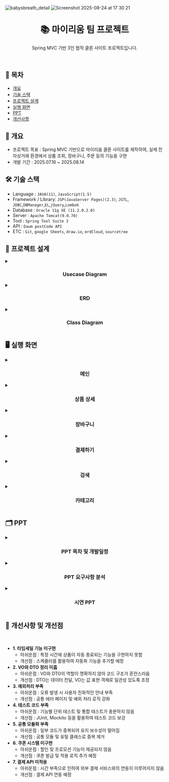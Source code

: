 
![babysbreath_detail](https://github.com/user-attachments/assets/9f1b8e1e-73c1-4067-b591-d0db3fb503de)
![Screenshot 2025-08-24 at 17 30 21](https://github.com/user-attachments/assets/9806a0a3-8eec-46a1-be65-47bafa622215)


<h1 align="center">📚 마이리움 팀 프로젝트</h1>
<p align="center">Spring MVC 기반 3인 협작 클론 사이트 프로젝트입니다.</p>
<br/>

## 📌 목차

- [개요](https://github.com/notuna87/myriumTeamproject#-개요)
- [기술 스택](https://github.com/notuna87/myriumTeamproject#-기술-스택)
- [프로젝트 설계](https://github.com/notuna87/myriumTeamproject#-프로젝트-설계)
- [실행 화면](https://github.com/notuna87/myriumTeamproject#-실행-화면)
- [PPT](https://github.com/notuna87/myriumTeamproject#-PPT)
- [개선사항](https://github.com/notuna87/myriumTeamproject#-개선사항)

## 📖 개요
- 프로젝트 목표 : Spring MVC 기반으로 마이리움 클론 사이트를 제작하여, 실제 전자상거래 환경에서 상품 조회, 장바구니, 주문 등의 기능을 구현
- 개발 기간 : 2025.07.16 ~ 2025.08.14

## 🛠️ 기술 스택
- Language : `JAVA(11)`, `JavaScript(1.5)`
- Framework / Library: `JSP(JavaServer Pages)(2.3)`, `JSTL`, `JDBC`,`DBManager`,`EL`,`jQuery`,`Lombok`
- Database : `Oracle 11g XE (11.2.0.2.0)`
- Server : `Apache Tomcat(9.0.70)`
- Tool : `Spring Tool Suite 3`
- API : `Daum postCode API`
- ETC : `Git`, `google Sheets`, `draw.io`, `erdCloud`, `sourcetree`

## 🧩 프로젝트 설계

<details><summary><h3 align="center">Usecase Diagram</h3></summary>
<img width="1128" height="790" alt="481296084-728d4a85-0932-4a82-9524-97cdfa095230" src="https://github.com/user-attachments/assets/716f55e6-3f78-49a4-a3d9-e2c08a8ed390" />
</details>

<details><summary><h3 align="center">ERD</h3></summary>
<img width="2733" height="1886" alt="Myrium erd" src="https://github.com/user-attachments/assets/888cae06-4c6a-4435-bd6c-eeda52ab09a2" />
</details>
  
<details><summary><h3 align="center">Class Diagram</h3></summary>
<h4>UploadController</h4>
<img width="2200" height="1347" alt="Diagram_UploadController" src="https://github.com/user-attachments/assets/95f413e3-6508-44ee-bc83-0cdf7372487c" />
<h4>TotalReviewController<h4>
<img width="1271" height="724" alt="Diagram_TotalReviewController" src="https://github.com/user-attachments/assets/dbb13257-40bb-40d2-9867-9bc67c14041d" />
<h4>SubController</h4>
<img width="2234" height="1259" alt="Diagram_SubController" src="https://github.com/user-attachments/assets/63e078eb-4fbd-488d-b62b-bbbadb3b3a0e" />
<h4>SearchController</h4>
<img width="1602" height="1185" alt="Diagram_SearchController" src="https://github.com/user-attachments/assets/c6a32127-e257-4edb-be40-6096fcae2cc1" />
<h4>ReviewController</h4>
<img width="2082" height="2085" alt="Diagram_ReviewController" src="https://github.com/user-attachments/assets/72f3a7c4-f4ed-4ef5-9ad1-434e8f8edfd0" />
<h4>ReplyController</h4>
<img width="1509" height="916" alt="Diagram_ReplyController" src="https://github.com/user-attachments/assets/4785b72d-5ece-4531-8113-1b72af856008" />
<h4>PurchaseController</h4>
<img width="2314" height="2085" alt="Diagram_PurchaseController" src="https://github.com/user-attachments/assets/b667aba8-2544-4419-beee-f87191dc0e91" />
<h4>OrderdetailController</h4>
<img width="1209" height="1138" alt="Diagram_OrderdetailController" src="https://github.com/user-attachments/assets/23629644-65fd-427a-ba63-0d745d10b7f2" />
<h4>MypageController</h4>
<img width="1170" height="1208" alt="Diagram_MypageController" src="https://github.com/user-attachments/assets/b71c2c5b-5a30-4c6f-8943-7c2189cd4a99" />
<h4>MemberupdateController</h4>
<img width="1475" height="1119" alt="Diagram_MemberupdateController" src="https://github.com/user-attachments/assets/c41d3ba2-3da9-4512-ba2e-96fe92999f52" />
<h4>MemberRestController</h4>
<img width="1281" height="1069" alt="Diagram_MemberRestController" src="https://github.com/user-attachments/assets/6e85674c-c6fa-415b-b4f8-c66b8209d104" />
<h4>MemberController</h4>
<img width="1932" height="747" alt="Diagram_MemberController" src="https://github.com/user-attachments/assets/a7885bfd-8a0a-465d-850c-6c44a521e04e" />
<h4>JoinController</h4>
<img width="1410" height="851" alt="Diagram_JoinController" src="https://github.com/user-attachments/assets/354d0199-7771-4a95-b8bb-a7cfa15d1484" />
<h4>HomeController</h4>
<img width="1614" height="1330" alt="Diagram_HomeController" src="https://github.com/user-attachments/assets/537ff07b-6190-41de-a97a-6acec7f8c7c4" />
<h4>FindpwController</h4>
<img width="1380" height="927" alt="Diagram_FindpwController" src="https://github.com/user-attachments/assets/2c90fa72-2c4b-4850-a593-5b173c09bc97" />
<h4>FindidController</h4>
<img width="1463" height="1016" alt="Diagram_FindidController" src="https://github.com/user-attachments/assets/d10db07d-b6d8-445e-9751-ff04e4a69b23" />
<h4>EtcController</h4>
<img width="1156" height="576" alt="Diagram_EtcController" src="https://github.com/user-attachments/assets/0b5ba722-2752-456a-a183-6dac795fd5c6" />
<h4>CategoryPageController</h4>
<img width="1675" height="1191" alt="Diagram_CategoryPageController" src="https://github.com/user-attachments/assets/6e3c099b-3f25-4cdb-a017-7d8247bb85a2" />
<h4>CartController</h4>
<img width="1958" height="1352" alt="Diagram_CartController" src="https://github.com/user-attachments/assets/c6afbfb7-04d0-406c-a0e5-74f9bca70d57" />
<h4>AdminReviewController</h4>
<img width="1356" height="978" alt="Diagram_AdminReviewController" src="https://github.com/user-attachments/assets/e189804b-4f76-479c-8d75-3074f949c0c0" />
<h4>AdminProductController</h4>
<img width="1954" height="1348" alt="Diagram_AdminProductController" src="https://github.com/user-attachments/assets/c0eecd98-7b29-40da-9d70-9a2d2638dfb5" />
<h4>AdminOrderController</h4>
<img width="1367" height="951" alt="Diagram_AdminOrderController" src="https://github.com/user-attachments/assets/9d46a3aa-d5d5-47a7-b880-102180798df2" />
<h4>AdminNoticeController</h4>
<img width="1642" height="904" alt="Diagram_AdminNoticeController" src="https://github.com/user-attachments/assets/7f82b528-73ea-4612-afb5-d38c51c161df" />
<h4>AdminMemberController</h4>
<img width="1656" height="991" alt="Diagram_AdminMemberController" src="https://github.com/user-attachments/assets/ed83d685-bea2-42ce-b190-471321abd429" />
<h4>AdminFaqController</h4>
<img width="809" height="567" alt="Diagram_AdminFaqController" src="https://github.com/user-attachments/assets/c1c378c6-3086-4147-ab8e-f430d6b41a65" />
<h4>AdminBoardController</h4>
<img width="2361" height="1100" alt="Diagram_AdminBoardController" src="https://github.com/user-attachments/assets/7edb5e8d-b6d8-443f-9a1f-3b4263d580ee" />
</details>



## 🖥️ 실행 화면

<details>
  <summary><h3 align="center">메인</h3></summary>
  
  * **메인**    
    * **1. 메인**
      * 관리자가 정한 상품들을 메인화면에 선택하여 전시가 가능합니다.
      * 타임세일의 경우 슬라이더로 표시되며, 다른 전시화면에서 타임세일 여부를 표시해줍니다.
      * `상품더보기` 버튼을 클릭할시 상단 전시는 3개씩, 하단 전시는 4개씩 상품이 더 표시되며, 모두 표시되었을 경우 버튼이 사라집니다.
<p align="center"><img src="https://github.com/user-attachments/assets/4c16c37a-8589-4adb-9d23-31de15f801d2"></p>
</details>

<details>
  <summary><h3 align="center">상품 상세</h3></summary>
  
  * **상품 상세**
    * **2-1. 상품 이미지**
      * 작은 슬라이더를 통하여 원하는 이미지를 찾고 선택할 수 있습니다.
      * 선택된 이미지는 큰 슬라이더에 표시됩니다.
      * 큰 슬라이더의 화살표 버튼으로 1장씩 넘기며 볼 수 있습니다.
      <p align="center"><img src="https://github.com/user-attachments/assets/c23e93c7-6356-4a02-bc3e-190ff8820d33"></p>
    * **2-2. 수량조절, 장바구니, 구매하기 버튼**
      * `-버튼` 과 `+버튼`을 클릭하여 수량을 조절할 수 있습니다.
      * 수량을 조절할때 자동으로 가격이 계산되어 총 금액에 반영됩니다.
      * 재고 이상의 상품을 구매하려 할 시 재고부족 알람창이 출력됩니다.
      * `장바구니`버튼을 클릭시 선택한 수량만큼 장바구니에 등록됩니다.
      * 재고를 초과하여 장바구니에 등록할 경우, 재고수로 초기화 시켜 재고수를 초과하지 않게 됩니다.
      * `구매하기`버튼을 클릭시 선택한 수량만 즉시 구매가 가능하며, 장바구니에 담긴 상품은 포함되지 않습니다.
      <p align="center"><img src="https://github.com/user-attachments/assets/b00c1890-877c-4518-8a7e-8bf869e54324"></p>
    * **2-3. 인기가 많은 상품**
      * 판매량으로 정렬하여 상위 10개의 상품만 하단 슬라이더로 표시됩니다.
      * 마우스 드래그를 통하여 좌우 슬라이드가 가능합니다.
      <p align="center"><img src="https://github.com/user-attachments/assets/41c3effd-1d79-4b62-911f-dcbcee4ddf51"></p>
    * **2-4. 결제,배송,교환/반품 안내**
      * 리뷰 리스트를 표시해줍니다.
      * 페이징 기능을 통하여 1페이지당 3개의 리뷰를 화면에 보여줍니다.
      * `전체보기`버튼을 클릭 시 모든 리뷰 페이지로 이동, `작성하기`클릭 시 마이페이지로 이동하게 됩니다.
      <p align="center"><img src="https://github.com/user-attachments/assets/92b123f6-9ab7-4e6e-b4ff-5a9ff5eb962c"></p>
    * **2-5. 리뷰 리스트**
      * 리뷰 리스트를 표시해줍니다.
      * 페이징 기능을 통하여 1페이지당 3개의 리뷰를 화면에 보여줍니다.
      * `전체보기`버튼을 클릭 시 모든 리뷰 페이지로 이동, `작성하기`클릭 시 마이페이지로 이동하게 됩니다.
      <p align="center"><img src="https://github.com/user-attachments/assets/22e96523-0385-46f0-9e6c-9fb8e928faeb"></p>
    * **2-6. 문의 리스트**
      * 문의하기 리스트를 표시해줍니다.
      * `답변여부`를 통하여 한눈에 `답변대기`, `답변완료` 상태를 확인할 수 있습니다.
      * 게시글 제목을 클릭하여 해당 문의글을 조회할 수 있습니다.
      * `전체보기`버튼을 클릭 시 사이트 전체의 문의글을 확인할 수 있습니다.
      * `문의작성하기`버튼을 클릭하여 해당 상품에 관한 문의글을 작성할 수 있습니다.
      <p align="center"><img src="https://github.com/user-attachments/assets/c160f196-48c3-46f0-9af1-5d750ea2b53a"></p>
</details>

<details>
  <summary><h3 align="center">장바구니</h3></summary>

  * **장바구니**
    * **3. 장바구니**
      * 상품에서 `장바구니` 버튼을 통하여 장바구니에 상품을 담을 수 있습니다.
      * 원하는 상품만 선택하여 구매가 가능합니다.
      * 선택한 상품을 갯수에 따라 자동으로 계산하여 총 결제금액을 보여줍니다.
      * 상품의 총 금액이 `49,900원`을 초과하지 않는 경우 배송비 `3,000원`이 자동으로 추가됩니다.
      * `삭제하기`버튼을 클릭하여 장바구니에서 상품을 삭제할 수 있습니다.
      <p align="center"><img src="https://github.com/user-attachments/assets/5c0537e3-869a-490b-8a46-e8379664a69a"></p>
</details>

<details>
  <summary><h3 align="center">결제하기</h3></summary>

  * **결제하기**
    * **4.1 주문서 작성**
      * `장바구니`페이지의 `주문하기`와 `상품`페이지의 `구매하기`버튼을 통하여 주문서 작성이 가능합니다.
      * 회원 정보를 불러와 주문자를 확인합니다.
      * `다음 주소 api`를 통하여 주소를 자동으로 입력할 수 있습니다.
      * 핸드폰번호및 배송요청사항을 선택할 수 있습니다. 배송요청사항의 `직접입력`을 선택할 경우, 요청사항을 직접 입력할 수 있습니다.
      * 주문하려는 상품의 리스트와 가격을 볼 수 있습니다. 상품의 총 가격이 `49,900원`을 넘기지 않을 경우 배송비가 표시됩니다.
      * 리스트의 `삭제하기`버튼을 클릭 시 삭제할 수 있습니다. 삭제될시 장바구니에서도 같이 삭제됩니다.
      * 배송비가 있다면 배송비를 포함한 최종 결제 금액이 표시됩니다.
      * 결제 수단을 선택할 수 있습니다.
      * 제공방침 및 청약철회방침의 자세히 버튼을 클릭 시 팝업버튼을 통하여 약관을 확인할 수 있습니다.
      * 버튼을 통하여 최종결제금액이 한번더 고객에게 안내됩니다.
      <p align="center"><img src="https://github.com/user-attachments/assets/e8691b27-0894-4d36-8352-747e14e26a1e"></p>
      
    * **4.2 결제완료**
      * 날짜와 주문 카운트를 통하여 시퀀스를 통하여 주문번호를 자동으로 생성하여 부여합니다.
      * 최종 결제금액을 한번더 표시해줍니다.
      * 결제수단을 표시합니다.
      * 주문할때 입력한 주소 및 배송요청 사항을 표시해줍니다.
      * 주문한 상품 리스트를 표시해줍니다.
      * 주문한 상품들의 총 금액과 배송비가 있을 경우 배송비를 표시하여, 최종결제금액을 안내해줍니다.
      * `주문확인하기`버튼 클릭 시 마이페이지로 이동합니다.
      * `쇼핑계속하기`버튼 클릭 시 메인으로 이동합니다.
      <p align="center"><img src="https://github.com/user-attachments/assets/3946a130-679a-4a50-8ed1-bb4d9bb1178c"></p>
</details>

<details>
  <summary><h3 align="center">검색</h3></summary>

  * **검색**
    * **5. 검색**
      * 헤더의 검색창을 통하여 원하는 상품을 검색할 수 있습니다.
      * 검색된 결과를 카운트하여 화면에 표시해줍니다.
      * 검색된 결과를 원하는 정렬 기준을 선택하여 정렬할 수 있습니다.
      * 오라클 페이징 기능을 이용하여, 한페이지에 8개의 상품을 볼 수 있습니다.
      <p align="center"><img src="https://github.com/user-attachments/assets/c16ee1a6-12e6-456a-955c-051956049368"></p>
</details>

<details>
  <summary><h3 align="center">카테고리</h3></summary>

  * **카테고리**
    * **6. 카테고리**
      * 네비게이션의 `식물키우기`를 클릭하여 카테고리 페이지로 넘어올 수 있습니다.
      * 카테고리를 선택하여 원하는 카테고리 상품을 한눈에 볼 수 있습니다.
      * `상품더보기` 버트을 클릭하여 4개의 상품씩 더 볼 수 있습니다.
      * 카테고리를 선택 후 원하는 정렬기준을 적용하여 상품을 볼 수 있습니다.
      <p align="center"><img src="https://github.com/user-attachments/assets/918e0d74-c41b-43c8-9fe6-03b426cf0c0c"></p>
</details>

## 🗂️ PPT

<details><summary><h3 align="center">PPT 목차 및 개발일정</h3></summary>
<img src="https://github.com/user-attachments/assets/0c7566e0-98d8-444c-b752-87bdd9ff39fe">
<img src="https://github.com/user-attachments/assets/7859a4c9-68b3-499f-8891-12a691d6e666">
<img src="https://github.com/user-attachments/assets/7e75b973-a23a-4271-b7b7-27b3d5e11b3d">
</details>

<details><summary><h3 align="center">PPT 요구사항 분석</h3></summary>
<img src="https://github.com/user-attachments/assets/662b80c2-47f9-4246-82e3-4785ae248eca">
<img src="https://github.com/user-attachments/assets/d63f9016-80c4-4353-953c-869372439fab">
<img src="https://github.com/user-attachments/assets/10fe6205-4dea-43a6-8267-0773a6b78687">
<img src="https://github.com/user-attachments/assets/4b550a94-e6c8-42bd-89b8-a2aa0aec6865">
<img src="https://github.com/user-attachments/assets/26d592eb-c459-44ec-989e-9e3e853ee818">
<img src="https://github.com/user-attachments/assets/7b2a5041-284e-4413-af0c-e8160769cb9b">
<img src="https://github.com/user-attachments/assets/ee02d855-414f-4a90-95d4-3ebab1f0670d">
<img src="https://github.com/user-attachments/assets/e69b80f6-e56d-4c33-aa74-0971f372ba90">
<img src="https://github.com/user-attachments/assets/86f04487-3f84-4fe0-a643-b11081c78be0">
<img src="https://github.com/user-attachments/assets/386848c0-bd38-4cf3-b585-e3f972262e6d">
<img src="https://github.com/user-attachments/assets/b0f48cac-3515-49f6-8573-af06321d99c2">
<img src="https://github.com/user-attachments/assets/5665bc16-1651-4533-8e5d-786aa75bd3fb">
<img src="https://github.com/user-attachments/assets/b7d9f29b-f1d8-47c8-988b-b603eac2be13">
<img src="https://github.com/user-attachments/assets/075d654c-c7d7-4576-bfdf-168da1681f14">
<img src="https://github.com/user-attachments/assets/223e9762-6d91-4dd4-b3f4-b2a0aa1643dc">
<img src="https://github.com/user-attachments/assets/b36a7520-4b27-42e5-9127-ff3567eb5a45">
<img src="https://github.com/user-attachments/assets/0c4c3ea0-da8c-4762-ac04-3a686d0253fe">
<img src="https://github.com/user-attachments/assets/27a24dab-6803-47d7-b810-51e90f14bdee">
<img src="https://github.com/user-attachments/assets/5054a679-b042-418c-a2ab-063a4383dadb">
<img src="https://github.com/user-attachments/assets/e0f7e333-0629-463c-b097-87db244a576d">
<img src="https://github.com/user-attachments/assets/ec173492-d802-4488-8b60-39114c158317">
<img src="https://github.com/user-attachments/assets/c9a5368b-8a14-4bd9-bcc9-0543237dcb07">
<img src="https://github.com/user-attachments/assets/6fb18fcd-0989-418e-be42-5b94b02897d5">
<img src="https://github.com/user-attachments/assets/33aa5291-3db7-4cf8-9ee6-92352f864bb5">
<img src="https://github.com/user-attachments/assets/0c759390-41c3-47fc-8488-b8656e6b3270">
<img src="https://github.com/user-attachments/assets/d435e2b3-0c1d-4b60-8ef9-53d15b74c54a">
<img src="https://github.com/user-attachments/assets/0f235dde-6de9-4a0b-8efc-98138151e85c">
<img src="https://github.com/user-attachments/assets/8019b3cf-53f7-4628-aeef-16aa1bfb4b7f">
<img src="https://github.com/user-attachments/assets/33e58a6a-736c-424d-b8cd-8032f4cd2429">
<img src="https://github.com/user-attachments/assets/9a0d4348-0cf1-41da-a03a-29fdc56ac898">
<img src="https://github.com/user-attachments/assets/1851f43d-8f91-49d0-87ae-316105dcb464">
<img src="https://github.com/user-attachments/assets/242f2bcf-a4c8-4a1e-860c-36be2e02e01c">
<img src="https://github.com/user-attachments/assets/e6314844-866f-444a-ad56-ddf4a2f8232e">
<img src="https://github.com/user-attachments/assets/48d3b608-e56f-4b74-825d-d8f6f776106a">
<img src="https://github.com/user-attachments/assets/c93cb956-73bc-45cf-8668-ca352dd6474a">
<img src="https://github.com/user-attachments/assets/40e72a5f-b334-48fc-b273-624ced3f9f23">
<img src="https://github.com/user-attachments/assets/3d3db4f2-e89a-427d-9d31-3a6fd711dfe1">
<img src="https://github.com/user-attachments/assets/df4727ba-a4f9-4387-80c7-bd6a146428bb">
<img src="https://github.com/user-attachments/assets/97cd308e-3210-4687-849c-9d4b7b0e7a6f">
</details>


<details><summary><h3 align="center">시연 PPT</h3></summary>
<img src="https://github.com/user-attachments/assets/a8791688-42c5-4d8c-9188-751dddfc5b99">
<img src="https://github.com/user-attachments/assets/2942bd7e-acfb-461e-b35d-87e741c42b2f">
<img src="https://github.com/user-attachments/assets/4271ad11-53c4-43ed-b53e-71ef8bade458">
<img src="https://github.com/user-attachments/assets/0d0a0782-e281-4e16-8c11-21898f83051c">
<img src="https://github.com/user-attachments/assets/6bbbcb54-6717-443a-a1f6-26455b70e183">
<img src="https://github.com/user-attachments/assets/ac79e2ce-46c1-44e2-b738-38b6985a3ff9">
<img src="https://github.com/user-attachments/assets/3ec7ed7d-75ad-4c87-a7a1-c708728e3097">
<img src="https://github.com/user-attachments/assets/2dd58000-0091-4b42-ad8a-1720d6ebb798">
<img src="https://github.com/user-attachments/assets/28842885-8775-443d-a9b2-765a36def45a">
<img src="https://github.com/user-attachments/assets/24dbbe3d-a9aa-47c7-aa54-1f1fa581be94">
<img src="https://github.com/user-attachments/assets/22905df1-a5cf-4eb9-a279-8d83b76f53f6">
<img src="https://github.com/user-attachments/assets/9b60f928-04a0-4b94-b2d3-e7ad75e79222">
<img src="https://github.com/user-attachments/assets/d3660a00-eb41-4565-9655-a6394c422ae6">
<img src="https://github.com/user-attachments/assets/e98537eb-de24-4abe-ab68-99abbe16fc52">
</details>

## 🚀 개선사항 및 개선점
</br>

  * **1. 타임세일 기능 미구현**
    * 아쉬운점 : 특정 시간에 상품이 자동 종료되는 기능을 구현하지 못함
    * 개선점 : 스케쥴러를 활용하여 자동화 기능을 추가할 예정
  * **2. VO와 DTO 정리 미흡**
    * 아쉬운점 : VO와 DTO의 역할이 명확하지 않아 코드 구조가 혼란스러움
    * 개선점 : DTO는 데이터 전달, VO는 값 표현 객체로 일관성 있도록 조정
  * **3. 예외처리 부족**
    * 아쉬운점 : 오류 발생 시 사용자 친화적인 안내 부족
    * 개선점 : 공통 에러 페이지 및 예외 처리 로직 강화
  * **4. 테스트 코드 부족**
    * 아쉬운점 : 기능별 단위 테스트 및 통합 테스트가 충분하지 않음
    * 개선점 : JUnit, Mockito 등을 활용하여 테스트 코드 보강
  * **5. 공통 모듈화 부족**
    * 아쉬운점 : 일부 코드가 중복되어 유지 보수성이 떨어짐
    * 개선점 : 공통 모듈 및 유틸 클래스로 중복 제거
  * **6. 쿠폰 시스템 미구현**
    * 아쉬운점 : 할인 및 프로모션 기능이 제공되지 않음
    * 개선점 : 쿠폰 발급 및 적용 로직 추가 예정
  * **7. 결제 API 미적용**
    * 아쉬운점 : 시간 부족으로 인하여 외부 결제 서비스와의 연동이 이루어지지 않음
    * 개선점 : 결제 API 연동 예정
